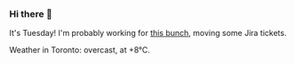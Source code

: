 ### Hi there :wave:

It's Tuesday! I'm probably working for [this bunch](https://github.com/kohofinancial), moving some Jira tickets.

Weather in Toronto: overcast, at +8°C.
